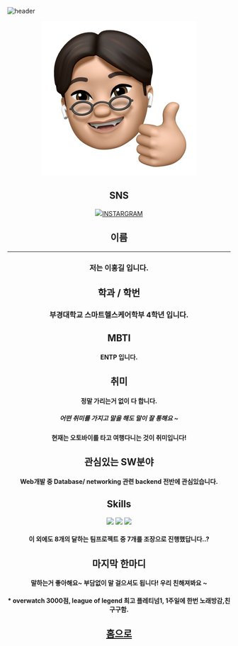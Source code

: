 ![header](https://capsule-render.vercel.app/api?type=cylinder&color=auto&height=300&section=header&text=자기소개하기!%20!&fontSize=90)

<center>  

![hello](../honggil-gps.jpg)

</center>

<center>

## SNS
<img src="https://img.shields.io/badge/-FFFFFF?style=flat-square&logo=instagram&logoColor=#E4405F"/>[INSTARGRAM](http://www.instagram.com/red_roaad)

## 이름
-----
 ### 저는 이홍길 입니다.  

## 학과 / 학번
 ### 부경대학교 스마트헬스케어학부 4학년 입니다.  

## MBTI
#### ENTP 입니다.

## 취미
 #### 정말 가리는거 없이 다 합니다.  
 ##### 어떤 취미를 가지고 말을 해도 말이 잘 통해요 ~
 #### 현재는 오토바이를 타고 여행다니는 것이 취미입니다!

## 관심있는 SW분야
#### Web개발 중 Database/ networking 관련 backend 전반에 관심있습니다.

## Skills
 <img src="https://img.shields.io/badge/C++-00599C?style=flat-square&logo=cplusplus&logoColor=000000"/> 
 <img src="https://img.shields.io/badge/Arduino-00878F?style=flat-square&logo=arduino&logoColor=000000"/> 
 <img src="https://img.shields.io/badge/Python-3776AB?style=flat-square&logo=python&logoColor=000000"/> 

#### 이 외에도 8개의 달하는 팀프로젝트 중 7개를 조장으로 진행했답니다..?  

## 마지막 한마디
#### 말하는거 좋아해요~ 부담없이 말 걸으셔도 됩니다! 우리 친해져봐요 ~

#### * overwatch 3000점, league of legend 최고 플레티넘1, 1주일에 한번 노래방감,친구구함.

## [홈으로](../../README.md)

</center>  
